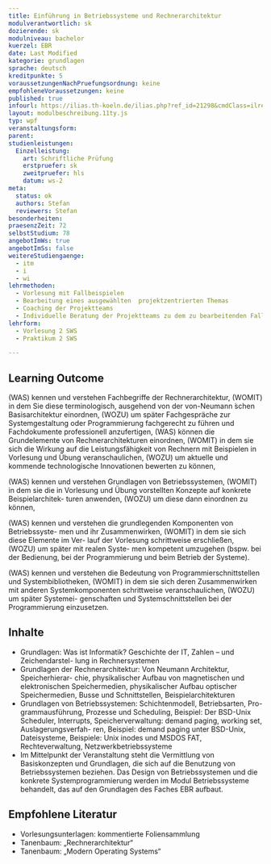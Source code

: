 ```yaml
---
title: Einführung in Betriebssysteme und Rechnerarchitektur
modulverantwortlich: sk
dozierende: sk
modulniveau: bachelor
kuerzel: EBR
date: Last Modified
kategorie: grundlagen
sprache: deutsch
kreditpunkte: 5
voraussetzungenNachPruefungsordnung: keine
empfohleneVoraussetzungen: keine
published: true
infourl: https://ilias.th-koeln.de/ilias.php?ref_id=21298&cmdClass=ilrepositorygui&cmdNode=w4&baseClass=ilrepositorygui 
layout: modulbeschreibung.11ty.js
typ: wpf
veranstaltungsform: 
parent:
studienleistungen:
  Einzelleistung:
    art: Schriftliche Prüfung
    erstpruefer: sk
    zweitpruefer: hls
    datum: ws-2
meta:
  status: ok   
  authors: Stefan
  reviewers: Stefan
besonderheiten: 
praesenzZeit: 72
selbstStudium: 78
angebotImWs: true
angebotImSs: false
weitereStudiengaenge: 
  - itm
  - i
  - wi
lehrmethoden:
  - Vorlesung mit Fallbeispielen
  - Bearbeitung eines ausgewählten  projektzentrierten Themas
  - Coaching der Projektteams
  - Individuelle Beratung der Projektteams zu dem zu bearbeitenden Fall im Praktikum  
lehrform:
  - Vorlesung 2 SWS
  - Praktikum 2 SWS

---
```


## Learning Outcome
(WAS) kennen und verstehen Fachbegriffe der Rechnerarchitektur, (WOMIT) in dem Sie diese terminologisch, ausgehend von der von-Neumann ́schen Basisarchitektur einordnen, (WOZU) um später Fachgespräche zur Systemgestaltung oder Programmierung fachgerecht zu führen und Fachdokumente professionell anzufertigen, (WAS) können die Grundelemente von Rechnerarchitekturen einordnen, (WOMIT) in dem sie sich die Wirkung auf die Leistungsfähigkeit von Rechnern mit Beispielen in Vorlesung und Übung veranschaulichen, (WOZU) um aktuelle und kommende technologische Innovationen bewerten zu können,

(WAS) kennen und verstehen Grundlagen von Betriebssystemen, (WOMIT) in dem sie die in Vorlesung und Übung vorstellten Konzepte auf konkrete Beispielarchitek- turen anwenden, (WOZU) um diese dann einordnen zu können,

(WAS) kennen und verstehen die grundlegenden Komponenten von Betriebssyste- men und ihr Zusammenwirken, (WOMIT) in dem sie sich diese Elemente im Ver- lauf der Vorlesung schrittweise erschließen, (WOZU) um später mit realen Syste- men kompetent umzugehen (bspw. bei der Bedienung, bei der Programmierung und beim Betrieb der Systeme).

(WAS) kennen und verstehen die Bedeutung von Programmierschnittstellen und Systembibliotheken, (WOMIT) in dem sie sich deren Zusammenwirken mit anderen Systemkomponenten schrittweise veranschaulichen, (WOZU) um später Systemei- genschaften und Systemschnittstellen bei der Programmierung einzusetzen.

## Inhalte
- Grundlagen: Was ist Informatik? Geschichte der IT, Zahlen – und Zeichendarstel- lung in Rechnersystemen
- Grundlagen der Rechnerarchitektur: Von Neumann Architektur, Speicherhierar- chie, physikalischer Aufbau von magnetischen und elektronischen Speichermedien, physikalischer Aufbau optischer Speichermedien, Busse und Schnittstellen, Beispielarchitekturen
- Grundlagen von Betriebssystemen: Schichtenmodell, Betriebsarten, Pro- grammausführung, Prozesse und Scheduling, Beispiel: Der BSD-Unix Scheduler, Interrupts, Speicherverwaltung: demand paging, working set, Auslagerungsverfah- ren, Beispiel: demand paging unter BSD-Unix, Dateisysteme, Beispiele: Unix inodes und MSDOS FAT, Rechteverwaltung, Netzwerkbetriebssysteme
- Im Mittelpunkt der Veranstaltung steht die Vermittlung von Basiskonzepten und Grundlagen, die sich auf die Benutzung von Betriebssystemen beziehen. Das Design von Betriebssystemen und die konkrete Systemprogrammierung werden im Modul Betriebssysteme behandelt, das auf den Grundlagen des Faches EBR aufbaut.

## Empfohlene Literatur
- Vorlesungsunterlagen: kommentierte Foliensammlung
- Tanenbaum: „Rechnerarchitektur“
- Tanenbaum: „Modern Operating Systems“

